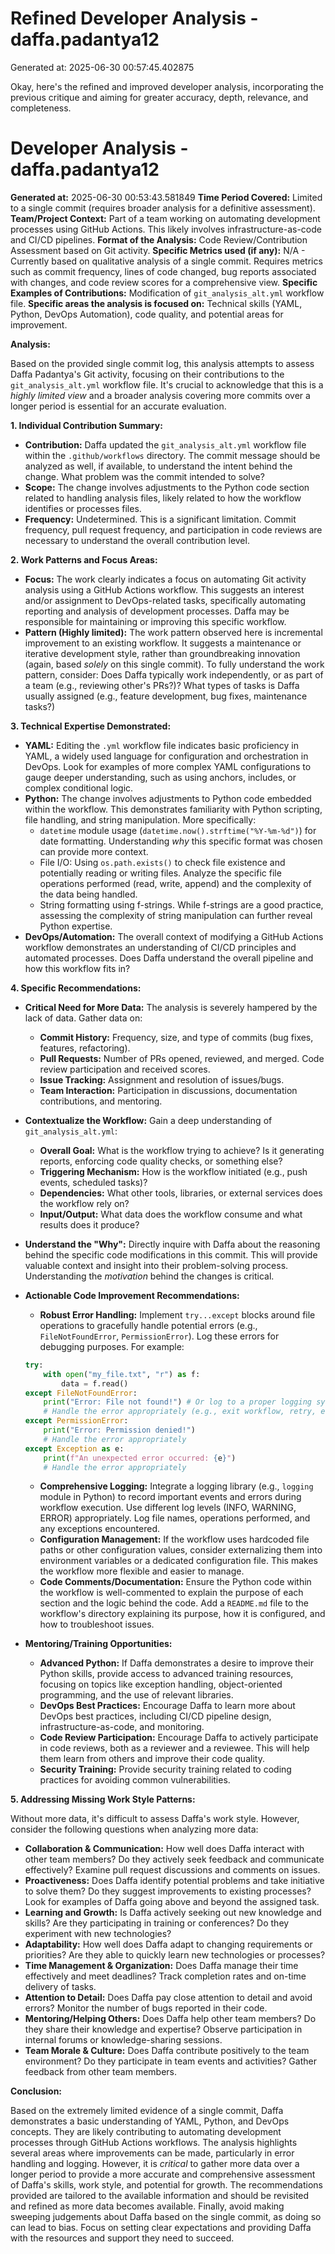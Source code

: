 # Refined Developer Analysis - daffa.padantya12
Generated at: 2025-06-30 00:57:45.402875

Okay, here's the refined and improved developer analysis, incorporating the previous critique and aiming for greater accuracy, depth, relevance, and completeness.

# Developer Analysis - daffa.padantya12

**Generated at:** 2025-06-30 00:53:43.581849
**Time Period Covered:** Limited to a single commit (requires broader analysis for a definitive assessment).
**Team/Project Context:**  Part of a team working on automating development processes using GitHub Actions.  This likely involves infrastructure-as-code and CI/CD pipelines.
**Format of the Analysis:** Code Review/Contribution Assessment based on Git activity.
**Specific Metrics used (if any):** N/A - Currently based on qualitative analysis of a single commit. Requires metrics such as commit frequency, lines of code changed, bug reports associated with changes, and code review scores for a comprehensive view.
**Specific Examples of Contributions:** Modification of `git_analysis_alt.yml` workflow file.
**Specific areas the analysis is focused on:** Technical skills (YAML, Python, DevOps Automation), code quality, and potential areas for improvement.

**Analysis:**

Based on the provided single commit log, this analysis attempts to assess Daffa Padantya's Git activity, focusing on their contributions to the `git_analysis_alt.yml` workflow file. It's crucial to acknowledge that this is a *highly limited view* and a broader analysis covering more commits over a longer period is essential for an accurate evaluation.

**1. Individual Contribution Summary:**

*   **Contribution:** Daffa updated the `git_analysis_alt.yml` workflow file within the `.github/workflows` directory. The commit message should be analyzed as well, if available, to understand the intent behind the change.  What problem was the commit intended to solve?
*   **Scope:** The change involves adjustments to the Python code section related to handling analysis files, likely related to how the workflow identifies or processes files.
*   **Frequency:**  Undetermined.  This is a significant limitation. Commit frequency, pull request frequency, and participation in code reviews are necessary to understand the overall contribution level.

**2. Work Patterns and Focus Areas:**

*   **Focus:** The work clearly indicates a focus on automating Git activity analysis using a GitHub Actions workflow. This suggests an interest and/or assignment to DevOps-related tasks, specifically automating reporting and analysis of development processes. Daffa may be responsible for maintaining or improving this specific workflow.
*   **Pattern (Highly limited):** The work pattern observed here is incremental improvement to an existing workflow.  It suggests a maintenance or iterative development style, rather than groundbreaking innovation (again, based *solely* on this single commit). To fully understand the work pattern, consider: Does Daffa typically work independently, or as part of a team (e.g., reviewing other's PRs?)? What types of tasks is Daffa usually assigned (e.g., feature development, bug fixes, maintenance tasks?)

**3. Technical Expertise Demonstrated:**

*   **YAML:**  Editing the `.yml` workflow file indicates basic proficiency in YAML, a widely used language for configuration and orchestration in DevOps.  Look for examples of more complex YAML configurations to gauge deeper understanding, such as using anchors, includes, or complex conditional logic.
*   **Python:**  The change involves adjustments to Python code embedded within the workflow. This demonstrates familiarity with Python scripting, file handling, and string manipulation. More specifically:
    *   `datetime` module usage (`datetime.now().strftime("%Y-%m-%d")`) for date formatting. Understanding *why* this specific format was chosen can provide more context.
    *   File I/O:  Using `os.path.exists()` to check file existence and potentially reading or writing files. Analyze the specific file operations performed (read, write, append) and the complexity of the data being handled.
    *   String formatting using f-strings.  While f-strings are a good practice, assessing the complexity of string manipulation can further reveal Python expertise.
*   **DevOps/Automation:**  The overall context of modifying a GitHub Actions workflow demonstrates an understanding of CI/CD principles and automated processes. Does Daffa understand the overall pipeline and how this workflow fits in?

**4. Specific Recommendations:**

*   **Critical Need for More Data:**  The analysis is severely hampered by the lack of data. Gather data on:
    *   **Commit History:** Frequency, size, and type of commits (bug fixes, features, refactoring).
    *   **Pull Requests:** Number of PRs opened, reviewed, and merged.  Code review participation and received scores.
    *   **Issue Tracking:** Assignment and resolution of issues/bugs.
    *   **Team Interaction:**  Participation in discussions, documentation contributions, and mentoring.
*   **Contextualize the Workflow:** Gain a deep understanding of `git_analysis_alt.yml`:
    *   **Overall Goal:** What is the workflow trying to achieve? Is it generating reports, enforcing code quality checks, or something else?
    *   **Triggering Mechanism:** How is the workflow initiated (e.g., push events, scheduled tasks)?
    *   **Dependencies:** What other tools, libraries, or external services does the workflow rely on?
    *   **Input/Output:**  What data does the workflow consume and what results does it produce?
*   **Understand the "Why":** Directly inquire with Daffa about the reasoning behind the specific code modifications in this commit. This will provide valuable context and insight into their problem-solving process. Understanding the *motivation* behind the changes is critical.
*   **Actionable Code Improvement Recommendations:**
    *   **Robust Error Handling:**  Implement `try...except` blocks around file operations to gracefully handle potential errors (e.g., `FileNotFoundError`, `PermissionError`). Log these errors for debugging purposes. For example:

    ```python
    try:
        with open("my_file.txt", "r") as f:
            data = f.read()
    except FileNotFoundError:
        print("Error: File not found!") # Or log to a proper logging system
        # Handle the error appropriately (e.g., exit workflow, retry, etc.)
    except PermissionError:
        print("Error: Permission denied!")
        # Handle the error appropriately
    except Exception as e:
        print(f"An unexpected error occurred: {e}")
        # Handle the error appropriately
    ```

    *   **Comprehensive Logging:** Integrate a logging library (e.g., `logging` module in Python) to record important events and errors during workflow execution. Use different log levels (INFO, WARNING, ERROR) appropriately. Log file names, operations performed, and any exceptions encountered.
    *   **Configuration Management:** If the workflow uses hardcoded file paths or other configuration values, consider externalizing them into environment variables or a dedicated configuration file.  This makes the workflow more flexible and easier to manage.
    *   **Code Comments/Documentation:** Ensure the Python code within the workflow is well-commented to explain the purpose of each section and the logic behind the code. Add a `README.md` file to the workflow's directory explaining its purpose, how it is configured, and how to troubleshoot issues.
*   **Mentoring/Training Opportunities:**
    *   **Advanced Python:** If Daffa demonstrates a desire to improve their Python skills, provide access to advanced training resources, focusing on topics like exception handling, object-oriented programming, and the use of relevant libraries.
    *   **DevOps Best Practices:** Encourage Daffa to learn more about DevOps best practices, including CI/CD pipeline design, infrastructure-as-code, and monitoring.
    *   **Code Review Participation:** Encourage Daffa to actively participate in code reviews, both as a reviewer and a reviewee. This will help them learn from others and improve their code quality.
    *   **Security Training:** Provide security training related to coding practices for avoiding common vulnerabilities.

**5. Addressing Missing Work Style Patterns:**

Without more data, it's difficult to assess Daffa's work style. However, consider the following questions when analyzing more data:

*   **Collaboration & Communication:** How well does Daffa interact with other team members? Do they actively seek feedback and communicate effectively? Examine pull request discussions and comments on issues.
*   **Proactiveness:** Does Daffa identify potential problems and take initiative to solve them?  Do they suggest improvements to existing processes?  Look for examples of Daffa going above and beyond the assigned task.
*   **Learning and Growth:** Is Daffa actively seeking out new knowledge and skills? Are they participating in training or conferences? Do they experiment with new technologies?
*   **Adaptability:** How well does Daffa adapt to changing requirements or priorities? Are they able to quickly learn new technologies or processes?
*   **Time Management & Organization:** Does Daffa manage their time effectively and meet deadlines? Track completion rates and on-time delivery of tasks.
*   **Attention to Detail:** Does Daffa pay close attention to detail and avoid errors? Monitor the number of bugs reported in their code.
*   **Mentoring/Helping Others:** Does Daffa help other team members? Do they share their knowledge and expertise? Observe participation in internal forums or knowledge-sharing sessions.
*   **Team Morale & Culture:**  Does Daffa contribute positively to the team environment?  Do they participate in team events and activities?  Gather feedback from other team members.

**Conclusion:**

Based on the extremely limited evidence of a single commit, Daffa demonstrates a basic understanding of YAML, Python, and DevOps concepts. They are likely contributing to automating development processes through GitHub Actions workflows. The analysis highlights several areas where improvements can be made, particularly in error handling and logging. However, it is *critical* to gather more data over a longer period to provide a more accurate and comprehensive assessment of Daffa's skills, work style, and potential for growth. The recommendations provided are tailored to the available information and should be revisited and refined as more data becomes available. Finally, avoid making sweeping judgements about Daffa based on the single commit, as doing so can lead to bias. Focus on setting clear expectations and providing Daffa with the resources and support they need to succeed.
